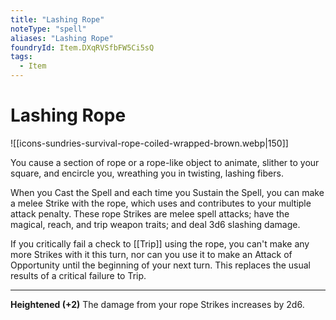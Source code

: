 ```yaml
---
title: "Lashing Rope"
noteType: "spell"
aliases: "Lashing Rope"
foundryId: Item.DXqRVSfbFW5Ci5sQ
tags:
  - Item
---
```


# Lashing Rope
![[icons-sundries-survival-rope-coiled-wrapped-brown.webp|150]]

You cause a section of rope or a rope-like object to animate, slither to your square, and encircle you, wreathing you in twisting, lashing fibers.

When you Cast the Spell and each time you Sustain the Spell, you can make a melee Strike with the rope, which uses and contributes to your multiple attack penalty. These rope Strikes are melee spell attacks; have the magical, reach, and trip weapon traits; and deal 3d6 slashing damage.

If you critically fail a check to [[Trip]] using the rope, you can't make any more Strikes with it this turn, nor can you use it to make an Attack of Opportunity until the beginning of your next turn. This replaces the usual results of a critical failure to Trip.

* * *

**Heightened (+2)** The damage from your rope Strikes increases by 2d6.
